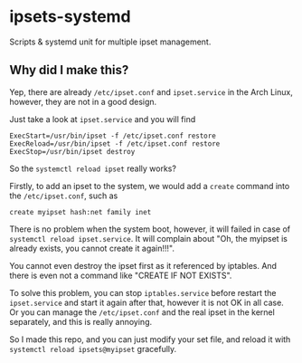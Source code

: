 ipsets-systemd
================

Scripts & systemd unit for multiple ipset management.


## Why did I make this?

Yep, there are already `/etc/ipset.conf` and `ipset.service` in the
Arch Linux, however, they are not in a good design.

Just take a look at `ipset.service` and you will find

```
ExecStart=/usr/bin/ipset -f /etc/ipset.conf restore
ExecReload=/usr/bin/ipset -f /etc/ipset.conf restore
ExecStop=/usr/bin/ipset destroy
```

So the `systemctl reload ipset` really works? 

Firstly, to add an ipset to the system, we would add a `create` command
into the `/etc/ipset.conf`, such as

```
create myipset hash:net family inet
```

There is no problem when the system boot, however, it will failed in
case of `systemctl reload ipset.service`. It will complain about 
"Oh, the myipset is already exists, you cannot create it again!!!".

You cannot even destroy the ipset first as it referenced by iptables.
And there is even not a command like "CREATE IF NOT EXISTS".

To solve this problem, you can stop `iptables.service` before restart
the `ipset.service` and start it again after that, however it is not OK
in all case. Or you can manage the `/etc/ipset.conf` and the real ipset
in the kernel separately, and this is really annoying.

So I made this repo, and you can just modify your set file, and reload
it with `systemctl reload ipsets@myipset` gracefully.

